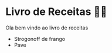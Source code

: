 # Livro de Receitas :man_cook:

Ola bem vindo ao livro de receitas 

- Strogonoff de frango
- Pave

